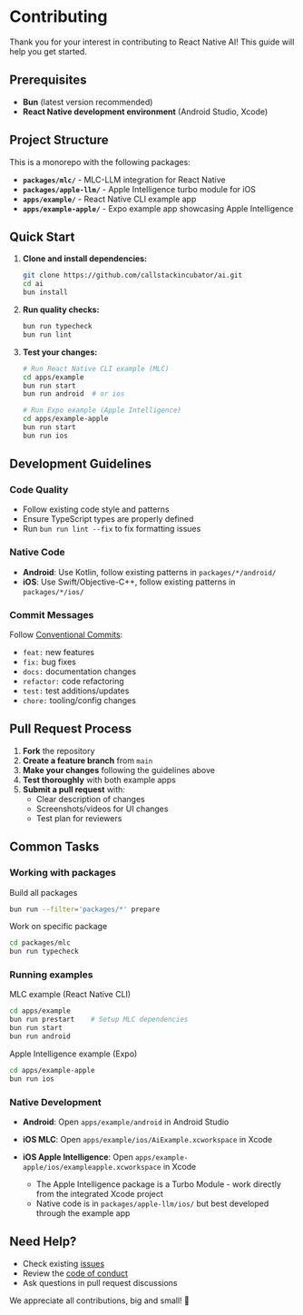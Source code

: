 # Contributing

Thank you for your interest in contributing to React Native AI! This guide will help you get started.

## Prerequisites

- **Bun** (latest version recommended)
- **React Native development environment** (Android Studio, Xcode)

## Project Structure

This is a monorepo with the following packages:

- **`packages/mlc/`** - MLC-LLM integration for React Native
- **`packages/apple-llm/`** - Apple Intelligence turbo module for iOS
- **`apps/example/`** - React Native CLI example app
- **`apps/example-apple/`** - Expo example app showcasing Apple Intelligence

## Quick Start

1. **Clone and install dependencies:**
   ```bash
   git clone https://github.com/callstackincubator/ai.git
   cd ai
   bun install
   ```

2. **Run quality checks:**
   ```bash
   bun run typecheck
   bun run lint
   ```

3. **Test your changes:**
   ```bash
   # Run React Native CLI example (MLC)
   cd apps/example
   bun run start
   bun run android  # or ios
   
   # Run Expo example (Apple Intelligence)
   cd apps/example-apple
   bun run start
   bun run ios
   ```

## Development Guidelines

### Code Quality

- Follow existing code style and patterns
- Ensure TypeScript types are properly defined
- Run `bun run lint --fix` to fix formatting issues

### Native Code

- **Android**: Use Kotlin, follow existing patterns in `packages/*/android/`
- **iOS**: Use Swift/Objective-C++, follow existing patterns in `packages/*/ios/`

### Commit Messages

Follow [Conventional Commits](https://www.conventionalcommits.org/):
- `feat:` new features
- `fix:` bug fixes
- `docs:` documentation changes
- `refactor:` code refactoring
- `test:` test additions/updates
- `chore:` tooling/config changes

## Pull Request Process

1. **Fork** the repository
2. **Create a feature branch** from `main`
3. **Make your changes** following the guidelines above
4. **Test thoroughly** with both example apps
5. **Submit a pull request** with:
   - Clear description of changes
   - Screenshots/videos for UI changes
   - Test plan for reviewers

## Common Tasks

### Working with packages

Build all packages

```bash 
bun run --filter='packages/*' prepare
```

Work on specific package

```bash
cd packages/mlc
bun run typecheck
```

### Running examples

MLC example (React Native CLI)

```bash
cd apps/example
bun run prestart    # Setup MLC dependencies
bun run start
bun run android
```

Apple Intelligence example (Expo)

```bash
cd apps/example-apple
bun run ios
```

### Native Development

- **Android**: Open `apps/example/android` in Android Studio
- **iOS MLC**: Open `apps/example/ios/AiExample.xcworkspace` in Xcode

- **iOS Apple Intelligence**: Open `apps/example-apple/ios/exampleapple.xcworkspace` in Xcode
  - The Apple Intelligence package is a Turbo Module - work directly from the integrated Xcode project
  - Native code is in `packages/apple-llm/ios/` but best developed through the example app

## Need Help?

- Check existing [issues](https://github.com/callstackincubator/ai/issues)
- Review the [code of conduct](CODE_OF_CONDUCT.md)
- Ask questions in pull request discussions

We appreciate all contributions, big and small! 🚀
